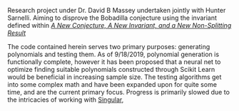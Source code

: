 Research project under Dr. David B Massey undertaken jointly with Hunter Sarnelli. Aiming to disprove the Bobadilla conjecture using the invariant defined within [*A New Conjecture, A New Invariant, and a New Non-Splitting Result*](https://arxiv.org/pdf/1410.3316.pdf) 

The code contained herein serves two primary purposes: generating polynomials and testing them. As of 9/18/2019, polynomial generation is functionally complete, however it has been proposed that a neural net to optimize finding suitable polynomials constructed through Scikit Learn would be beneficial in increasing sample size. The testing algorithms get into some complex math and have been expanded upon for quite some time, and are the current primary focus. Progress is primarily slowed due to the intricacies of working with [Singular](https://www.singular.uni-kl.de/), 
